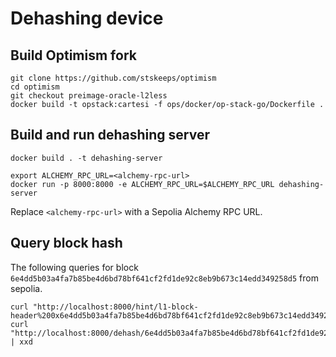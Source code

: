 # Dehashing device

## Build Optimism fork

```shell
git clone https://github.com/stskeeps/optimism
cd optimism
git checkout preimage-oracle-l2less
docker build -t opstack:cartesi -f ops/docker/op-stack-go/Dockerfile .
```

## Build and run dehashing server

```shell
docker build . -t dehashing-server

export ALCHEMY_RPC_URL=<alchemy-rpc-url>
docker run -p 8000:8000 -e ALCHEMY_RPC_URL=$ALCHEMY_RPC_URL dehashing-server
```

Replace `<alchemy-rpc-url>` with a Sepolia Alchemy RPC URL.

## Query block hash

The following queries for block `6e4dd5b03a4fa7b85be4d6bd78bf641cf2fd1de92c8eb9b673c14edd349258d5` from sepolia.

```shell
curl "http://localhost:8000/hint/l1-block-header%200x6e4dd5b03a4fa7b85be4d6bd78bf641cf2fd1de92c8eb9b673c14edd349258d5"
curl "http://localhost:8000/dehash/6e4dd5b03a4fa7b85be4d6bd78bf641cf2fd1de92c8eb9b673c14edd349258d5" | xxd
```
